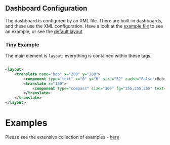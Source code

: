 ## Dashboard Configuration

The dashboard is configured by an XML file. There are built-in dashboards, and these use the XML configuration. Have a
look at the [example file](../../gopro_overlay/layouts/example.xml) to see an example, or see the
[default layout](../../gopro_overlay/layouts/default-1920x1080.xml)

### Tiny Example

The main element is `layout`: everything is contained within these tags.

```xml

<layout>
    <translate name="bob" x="200" y="200">
        <component type="text" x="0" y="0" size="32" cache="False">Bob</component>
        <translate x="180">
            <component type="compass" size="300" fg="255,255,255" text="0,255,255" textsize="32"/>
        </translate>
    </translate>
</layout>
```


# Examples

Please see the extensive collection of examples - [here](examples/README.md)


